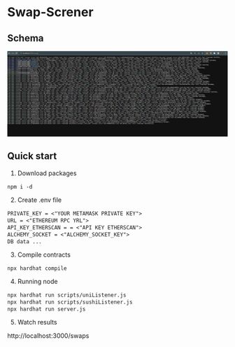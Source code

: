 # Swap-Screner

## Schema  
![alt text](https://github.com/glebzverev/swap_screener/blob/main/docs/example.png)

## Quick start
1. Download packages
```shell
npm i -d
```
2. Create .env file
```text
PRIVATE_KEY = <"YOUR METAMASK PRIVATE KEY">
URL = <"ETHEREUM RPC YRL">
API_KEY_ETHERSCAN = = <"API KEY ETHERSCAN">
ALCHEMY_SOCKET = <"ALCHEMY_SOCKET_KEY">
DB data ...
```
3. Compile contracts
```shell
npx hardhat compile
```
4. Running node
```shell
npx hardhat run scripts/uniListener.js
npx hardhat run scripts/sushiListener.js
npx hardhat run server.js
```
5. Watch results

http://localhost:3000/swaps
